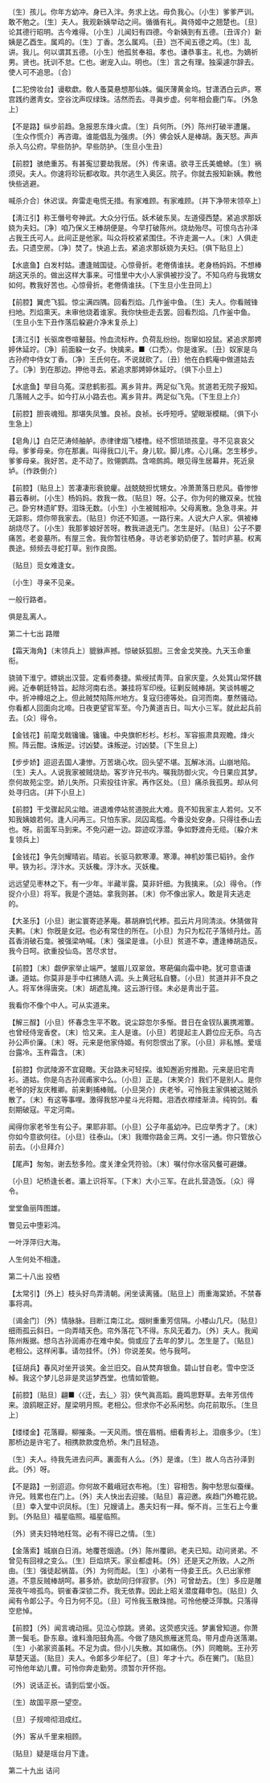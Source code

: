<!-- { "loadSidebar": true } -->
〔生〕孩儿。你年方幼冲。身已入泮。务求上达。毋负我心。〔小生〕爹爹严训。敢不勉之。〔生〕夫人。我观新姨举动之间。循循有礼。眞侍姬中之翘楚也。〔旦〕论其德行昭明。古今难得。〔小生〕儿闻妇有四德。今新姨到有五德。〔丑诨介〕新姨是乙酉生。属鸡的。〔生〕丁香。怎么属鸡。〔丑〕岂不闻五德之鸡。〔生〕乱讲。我儿。何以谓其五德。〔小生〕他孤贫奉祖。孝也。谦恭事主。礼也。为嫡祈男。贤也。抚训不怠。仁也。谢宠入山。明也。〔生〕言之有理。独渠遽尔辞去。使人可不追思。〔合〕 

【二犯傍妆台】谩欷歔。敎人蚤莫悬想那仙姝。偏厌薄黄金坞。甘潇洒白云庐。寒宫践约邀靑女。空谷沈声叹绿珠。洁然而去。寻眞步虚。何年相会鹿门车。〔外急上〕 

【不是路】纵步前趋。急报恩东烽火虞。〔生〕兵何所。〔外〕陈州打破半遭屠。〔生众作慌介〕再咨诹。谁能倡乱为强虏。〔外〕佛会妖人是棒胡。轰天怒。声声杀入乌公府。早些防护。早些防护。〔生旦小生丑〕 

【前腔】骇绝重苏。有甚寃愆要劫我居。〔外〕传来语。欲寻王氏美蟾蜍。〔生〕祸须臾。夫人。你速将珍玩都收取。共尔逃生入奥区。院子。你就去报知新姨。教他快些逃避。 

喊杀介合〕休迟误。奔雷走电慌无措。有家难顾。有家难顾。〔并下净带末领卒上〕 

【淸江引】称王僭号夸神武。大众分行伍。妖术破东吴。左道侵西楚。紧追求那妖娆为夫妇。〔净〕咱乃保义王棒胡便是。今早打破陈州。烧劫殆尽。可恨乌古孙泽占我王氏可人。此间正是他家。叫众将校紧紧围住。不许走漏一人。〔末〕人俱走去。只遗空房。〔净〕焚了。快追上去。紧追求那妖娆为夫妇。〔俱下贴旦上〕 

【水底鱼】白发村姑。遭逢贼国徒。心惊骨折。老倦倩谁扶。老身杨妈妈。不想棒胡这天杀的。做出这样大事来。可惜里中大小人家俱被抄没了。不知乌府与我甥女如何。教我好苦也。心惊骨折。老倦倩谁扶。〔下生旦小生丑同上〕 

【前腔】翼虎飞狐。惊尘满四隅。回看烈焰。几作釜中鱼。〔生〕夫人。你看贼锋扫地。烈焰熏天。未审他烧着谁家。我你快些走去罢。回看烈焰。几作釜中鱼。〔生旦小生下丑作落后躱避介净末复杀上〕 

【淸江引】长驱席卷喧鼙鼓。怜血流标杵。负荷乱纷纷。抱窜如投鼠。紧追求那娉婷休延竚。〔净〕前面躱一女子。快擒来。■〈口秃〉。你是谁家。〔丑〕奴家是乌古孙府中侍女丁香。〔净〕王氏何在。不说就砍了。〔丑〕他在白鹤庵中做道姑去了。〔净〕到在那边。押他寻去。紧追求那娉婷休延竚。〔俱下小旦上〕 

【水底鱼】举目乌菟。深悲鹤影孤。离乡背井。两足似飞凫。贫道若无院子报知。几落贼人之手。如今打从小路去也。离乡背井。两足似飞凫。〔下生旦上介〕 

【前腔】胆丧魂殂。那堪失凤雏。良祯。良祯。长呼短呼。望眼渐模糊。〔俱下小生急上〕 

【皂角儿】白茫茫涛倾舳舻。赤律律烟飞楼橹。经不惯琐琐孩童。寻不见哀哀父母。爹爹母亲。你在那裏。叫得我口儿干。身儿软。脚儿疼。心儿痛。怎生移步。爹爹母亲。我好苦。走不动了。败翎鹦鹉。含啼鹧鸪。眼见得生居幕井。死近泉垆。〔作跌倒介〕 

【前腔】〔贴旦上〕苦凄凄形衰貌癯。战兢兢担忧甥女。冷萧萧落日悲风。昏惨惨暮云春树。〔小生〕杨妈妈。救我一救。〔贴旦〕呀。公子。你为何的撇双亲。忧独己。卧穷林遗旷野。泪珠无数。〔小生〕小生被贼相冲。父母离散。急急寻来。并无踪影。烦你带我家去。〔贴旦〕你还不知道。一路行来。人说大户人家。俱被棒胡烧尽了。〔小生〕我那爹娘好苦呀。教我进退无门。怎生是好。〔贴旦〕公子不要痛苦。老妾墓所。有屋三舍。我你暂往栖身。寻访老爹奶奶便了。暂时庐墓。权离畏途。频频去寻蛇打草。别作良图。

〔贴旦〕觅女难逢女。



〔小生〕寻亲不见亲。

一般行路者。



俱是乱离人。 

第二十七出
路赠

【霜天海角】〔末领兵上〕貔貅声撼。惊破妖狐胆。三舍金戈笑挽。九天玉命重衔。

骁骑下淮宁。嫖姚出汉营。定看师奏捷。紫绶拭靑萍。自家庆童。久处箕山常怀魏阙。近奉朝廷特旨。起除河南右丞。兼挂将军印绶。征剿反贼棒胡。笑谈帏幄之中。折冲樽俎之上。但此贼焚陷陈州地方。复寇归德等处。自河而南。羣然骚动。你看都人回面向北啼。日夜更望官军至。今乃黄道吉日。叫大小三军。就此起兵前去。〔众〕得令。 

【金钱花】前麾戈戟镵镵。镵镵。中央旗帜杉杉。杉杉。军容振肃具观瞻。烽火照。阵云酣。诛叛逆。讨凶婪。诛叛逆。讨凶婪。〔下生旦上〕 

【步步娇】迢迢去国人凄惨。万苦塡心坎。回头望不堪。瓦解冰消。山崩地陷。〔生〕夫人。人说我家被贼烧劫。客岁许兄书内。嘱我防御火灾。今日果应其梦。奈何故苑尘空。娇儿失所。只索投往许家。再作区处。〔旦〕痛杀我孤男。却从何处寻归店。〔并下小旦上〕 

【前腔】干戈骤起风尘暗。进退难停站贫道脱此大难。竟不知我家主人若何。又不知我姨娘若何。逢人问再三。只怕东家。凤囚鸾槛。今番没处安身。只得往泰山去也。呀。前面军马到来。不免闪避一边。踪迹叹浮潜。争如野渡舟无缆。〔躱介末复领兵上〕 

【金钱花】争先剑耀晴岩。晴岩。长驱马飮寒潭。寒潭。神机妙策已韬钤。金作甲。铁为衫。浮汴水。灭妖欃。浮汴水。灭妖欃。

远远望见枣林之下。有一少年。半藏半露。莫非奸细。为我擒来。〔众〕得令。〔作捉介小旦〕将军。我是个道姑。拿我则甚。〔末〕你不像出家人。敢是背夫逃走的。 

【大圣乐】〔小旦〕谢尘寰寄迹茅庵。慕胡麻饥代糁。孤云片月同清淡。休猜做背夫鹣。〔末〕你旣是女冠。也必有常住的所在。〔小旦〕为只为松花子落倾丹灶。菡萏香消破石龛。被强梁吶喊。〔末〕强梁是谁。〔小旦〕贫道不幸。遭逢棒胡造反。我今日呵。欲重投仙岛。苦尽求甘。

【前腔】〔末〕觑伊家举止端严。皱眉儿双翠敛。寒葩偏向霜中艳。犹可意语谦谦。道姑。你莫非是手中红拂随人调。头上黄冠私自簪。〔小旦〕贫道并非不良之人。将军休得唐突。〔末〕胡遮乱掩。这云游行径。未必是靑出于蓝。

我看你不像个中人。可从实道来。 

【解三酲】〔小旦〕怀春念生平不敢。说尘踪忽尔多惭。昔日在金钗队裏携湘簟。也曾经侍宠香奁。〔末〕恰又来。主人是谁。〔小旦〕若提起主人爵位应无忝。乌古孙公声价廉。〔末〕呀。元来是他家侍姬。有何怨恨出了家。〔小旦〕非私憾。爱瑶台露冷。玉杵霜含。〔末〕 

【前腔】你武陵源不宜窥瞰。天台路未可轻探。谁知邂逅穷推勘。元来是旧宅靑衫。道姑。你是乌古孙润甫家中么。〔小旦〕正是。〔末笑介〕我们不是别人。是你老爷的好友庆稚卿。前来剿捕棒贼。〔小旦哭介〕庆老爷。可怜我主家俱被这贼杀散了。〔末〕有这等事哩。激得我怒冲星斗光将黯。泪洒衣襟缕渐渰。纯钩剑。看刻期破寇。平定河南。

闻得你家老爷生有公子。果耶非耶。〔小旦〕公子年虽幼冲。已应举秀才了。〔末〕你如今意欲何往。〔小旦〕往泰山。〔末〕我赠你路金三两。文引一通。你只管放心前去。〔小旦拜介〕 

【尾声】匆匆。谢去愁多险。度关津全凭符验。〔末〕嘱付你水宿风餐可避嫌。

〔小旦〕圮桥逢长者。灞上识将军。〔下末〕大小三军。在此扎营造饭。〔众〕得令。 

堂堂鱼丽阵图雄。



瞥见云中堕彩鸿。

一叶浮萍归大海。



人生何处不相逢。 

第二十八出
投栖

【太常引】〔外上〕枝头好鸟弄淸朝。闲坐读离骚。〔贴旦上〕雨重海棠娇。不禁春事将凋。

〔谒金门〕〔外〕情脉脉。目断江南江北。烟树重重芳信隔。小楼山几尺。〔贴旦〕细雨孤云斜日。一向弄晴天色。帘外落花飞不得。东风无着力。〔外〕夫人。我闻陈州叛据。想乌古孙润甫亦在难中矣。倘或应了去年的梦儿。怎生是了。〔贴旦〕老相公。这样闲事。请勿挂怀。〔外〕你说差矣。他与我呵。 

【征胡兵】春风对坐开谈笑。金兰旧交。自从焚弃银鱼。碧山甘自老。雪中空泛棹。我这个梦儿总非是灵运梦西堂。也情如管鲍。

【前腔】〔贴旦〕翩■〈〈迁，去辶〉羽〉侠气眞高蹈。鹿鸣思野草。去年芳信传来。浪鸥眠正好。屋梁明月照。老相公。但求你不必系闲愁。向花前取乐。〔生旦上〕 

【缕缕金】花落瓣。柳摧条。一天风雨。恨在眉梢。细看靑衫上。泪痕多少。〔生〕那桥边是许宅了。相携款款度危桥。朱门且轻造。

〔生〕夫人。待我先进去问声。裏面有人么。〔外〕是谁。〔生〕故人乌古孙泽到此。〔外〕呀。 

【不是路】一别迢迢。你何故不戴峨冠衣布袍。〔生〕容相吿。胸中愁思似蚕缫。许兄。贱累也在门上。〔外〕夫人快出去迎接。〔贴旦〕喜迎邀。疾趋门外瞻花貌。〔旦〕幸入堂中识凤标。〔生〕兄嫂请上。愚夫妇有一拜。惭不肖。三生石上今重到。〔外贴旦〕福星临照。福星临照。

〔外〕贤夫妇特地枉驾。必有不得已之情。〔生〕 

【金落索】城崩白日消。地覆苍烟遶。〔外〕陈州覆卵。老夫已知。动问贤弟。不曾见有回禄之变么。〔生〕巨焰烘天。家业都虚耗。〔外〕还是天之所致。人之所由。〔生〕强徒起祸苗。〔外〕为何而起。〔生〕小弟有一侍妾王氏。久已出家修道。不意反贼棒胡呵。慕多娇。欲劫同归伴寂寥。〔外〕可曾劫去。〔生〕多应是雕笼夜午啼孤鸟。铜雀春深锁二乔。我无依靠。因此上昭关潜度藉申包。〔贴旦〕久闻有令郞公子。今日为何不见。〔旦〕可怜我玉散珠抛。可怜他梗泛萍飘。只落得空悲悼。

【前腔】〔外〕闻言魂动摇。见泣心惊跳。贤弟。这荧惑灾迍。梦裏曾知道。你萧萧一鬓毛。卧东皋。谁料渔阳鼓角高。今做了随风旅雁迷荒岛。带月虚舟送落潮。〔生〕小弟家资虽耗。不足为虞。但小儿失散。其如痛伤。〔外〕同瞻眺。王孙芳草楚天遥。〔贴旦〕夫人。令郞多少年纪了。〔旦〕年才十六。忝在黉门。〔贴旦〕可怜他年幼儿曹。可怜你奔走勤劳。须暂尔开怀抱。

〔外〕说话正长。请到后堂小饭。 

〔生〕故国平原一望空。



〔旦〕子规啼彻泪成红。

〔外〕客从千里来相顾。



〔贴旦〕疑是瑶台月下逢。 

第二十九出
诘问

